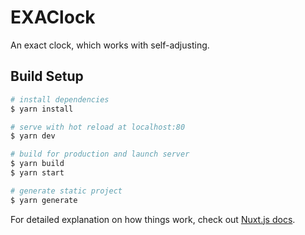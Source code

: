 # EXAClock

An exact clock, which works with self-adjusting.

## Build Setup

```bash
# install dependencies
$ yarn install

# serve with hot reload at localhost:80
$ yarn dev

# build for production and launch server
$ yarn build
$ yarn start

# generate static project
$ yarn generate
```

For detailed explanation on how things work, check out [Nuxt.js docs](https://nuxtjs.org).
